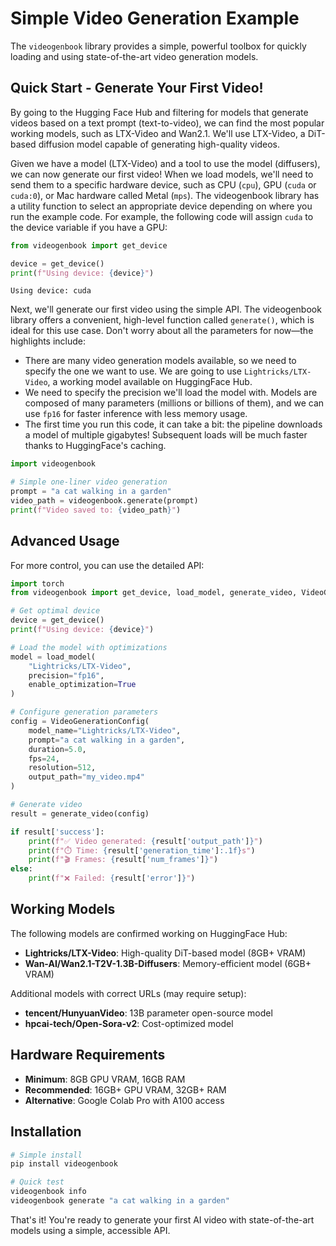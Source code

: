 # Simple Video Generation Example

The `videogenbook` library provides a simple, powerful toolbox for quickly loading and using state-of-the-art video generation models.

## Quick Start - Generate Your First Video!

By going to the Hugging Face Hub and filtering for models that generate videos based on a text prompt (text-to-video), we can find the most popular working models, such as LTX-Video and Wan2.1. We'll use LTX-Video, a DiT-based diffusion model capable of generating high-quality videos.

Given we have a model (LTX-Video) and a tool to use the model (diffusers), we can now generate our first video! When we load models, we'll need to send them to a specific hardware device, such as CPU (`cpu`), GPU (`cuda` or `cuda:0`), or Mac hardware called Metal (`mps`). The videogenbook library has a utility function to select an appropriate device depending on where you run the example code. For example, the following code will assign `cuda` to the device variable if you have a GPU:

```python
from videogenbook import get_device

device = get_device()
print(f"Using device: {device}")
```
```
Using device: cuda
```

Next, we'll generate our first video using the simple API. The videogenbook library offers a convenient, high-level function called `generate()`, which is ideal for this use case. Don't worry about all the parameters for now—the highlights include:

- There are many video generation models available, so we need to specify the one we want to use. We are going to use `Lightricks/LTX-Video`, a working model available on HuggingFace Hub.
- We need to specify the precision we'll load the model with. Models are composed of many parameters (millions or billions of them), and we can use `fp16` for faster inference with less memory usage.
- The first time you run this code, it can take a bit: the pipeline downloads a model of multiple gigabytes! Subsequent loads will be much faster thanks to HuggingFace's caching.

```python
import videogenbook

# Simple one-liner video generation
prompt = "a cat walking in a garden"
video_path = videogenbook.generate(prompt)
print(f"Video saved to: {video_path}")
```

## Advanced Usage

For more control, you can use the detailed API:

```python
import torch
from videogenbook import get_device, load_model, generate_video, VideoGenerationConfig

# Get optimal device
device = get_device()
print(f"Using device: {device}")

# Load the model with optimizations
model = load_model(
    "Lightricks/LTX-Video",
    precision="fp16",
    enable_optimization=True
)

# Configure generation parameters
config = VideoGenerationConfig(
    model_name="Lightricks/LTX-Video",
    prompt="a cat walking in a garden",
    duration=5.0,
    fps=24,
    resolution=512,
    output_path="my_video.mp4"
)

# Generate video
result = generate_video(config)

if result['success']:
    print(f"✅ Video generated: {result['output_path']}")
    print(f"⏱️ Time: {result['generation_time']:.1f}s")
    print(f"🎬 Frames: {result['num_frames']}")
else:
    print(f"❌ Failed: {result['error']}")
```

## Working Models

The following models are confirmed working on HuggingFace Hub:

- **Lightricks/LTX-Video**: High-quality DiT-based model (8GB+ VRAM)
- **Wan-AI/Wan2.1-T2V-1.3B-Diffusers**: Memory-efficient model (6GB+ VRAM)

Additional models with correct URLs (may require setup):
- **tencent/HunyuanVideo**: 13B parameter open-source model  
- **hpcai-tech/Open-Sora-v2**: Cost-optimized model

## Hardware Requirements

- **Minimum**: 8GB GPU VRAM, 16GB RAM
- **Recommended**: 16GB+ GPU VRAM, 32GB+ RAM
- **Alternative**: Google Colab Pro with A100 access

## Installation

```bash
# Simple install
pip install videogenbook

# Quick test
videogenbook info
videogenbook generate "a cat walking in a garden"
```

That's it! You're ready to generate your first AI video with state-of-the-art models using a simple, accessible API.